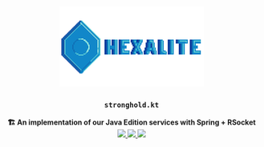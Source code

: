 <div align="center">
    <img src="./assets/logo-with-font.svg" alt=""/> 
    <h3><code>stronghold.kt</code></h3>
    <strong>🏗️ An implementation of our Java Edition services with Spring + RSocket</strong>
    <br/>
    <a href="https://discord.hexalite.org">
        <img src="https://img.shields.io/discord/908438033613848596?colorA=1e1e28&colorB=1187c9&style=for-the-badge&logo=discord" />
    </a>
    <a href="https://git.hexalite.org/stronghold">
        <img src="https://img.shields.io/github/stars/playhexalite/stronghold?colorA=1e1e28&colorB=1187c9&style=for-the-badge&logo=github">
    </a>
    <a href="https:/git.hexalite.org/stronghold/actions/workflows/gradle.yml">
        <img src="https://img.shields.io/github/workflow/status/playhexalite/stronghold/Kotlin%20CI%20with%20Gradle?colorA=1e1e28&colorB=1187c9&label=Kotlin&style=for-the-badge&logo=kotlin">
    </a>
</div>
